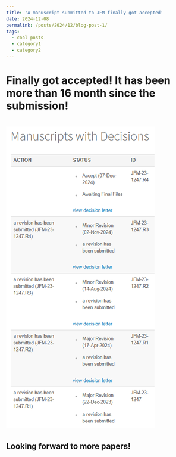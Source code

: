 ```yaml
---
title: 'A manuscript submitted to JFM finally got accepted'
date: 2024-12-08
permalink: /posts/2024/12/blog-post-1/
tags:
  - cool posts
  - category1
  - category2
---
```


Finally got accepted! It has been more than 16 month since the submission!
======

![image info](../images/JFM_submissionData_2023.png)
======

Looking forward to more papers!
------
